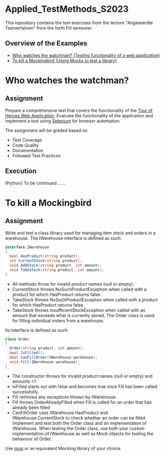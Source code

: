 # Applied_TestMethods_S2023
This repository contains the test exercises from the lecture "Angewandte Testverfahren" from the forth FH semester.

## Overview of the Examples
- [Who watches the watchman? (Testing functionality of a web application)](#who-watches-the-watchman)
- [To kill a Mockingbird (Using Mocks to test a library)](#to-kill-a-mockingbird)

# Who watches the watchman?
## Assignment
Prepare a comprehensive test that covers the functionality of the [Tour of Heroes Web Application](https://files.perry.fyi/hero/).
Evaluate the functionality of the application and implement a test using [Selenium](https://www.selenium.dev/) for browser automation.

The assignment will be graded based on
- Test Coverage
- Code Quality
- Documentation
- Followed Test Practices

## Execution
(Python) To be continued.......

# To kill a Mockingbird
## Assignment
Write and test a class library used for managing item stock and orders in a warehouse.
The IWarehouse interface is defined as such:

```cs
interface IWarehouse
{
  bool HasProduct(string product);
  int CurrentStock(string product);
  void AddStock(string product, int amount);
  void TakeStock(string product, int amount);
}
```
- All methods throw for invalid product names (null or empty).
- CurrentStock throws NoSuchProductException when called with a product for which HasProduct returns false.
- TakeStock throws NoSuchProductException when called with a product for which HasProduct returns false.
- TakeStock throws InsufficientStockException when called with an amount that exceeds what is currently stored.
The Order class is used for filling individual orders from a warehouse.

Its interface is defined as such:
```cs
class Order
{
  Order(string product, int amount);
  bool IsFilled();
  bool CanFillOrder(IWarehouse warehouse);
  void Fill(IWarehouse warehouse);
}
```

- The constructor throws for invalid product names (null or empty) and amounts <1
- IsFilled starts out with false and becomes true once Fill has been called successfully.
- Fill rethrows any exceptions thrown by IWarehouse
- Fill throws OrderAlreadyFilled when Fill is called for an order that has already been filled
- CanFillOrder uses IWarehouse.HasProduct and IWarehouse.CurrentStock to check whether an order can be filled
Implement and test both the Order class and an implementation of IWarehouse.
When testing the Order class, use both your custom implementation of IWarehouse as well as Mock objects for testing the behaviour of Order.

Use [moq](https://github.com/moq/moq4) or an equivalent Mocking library of your choice.